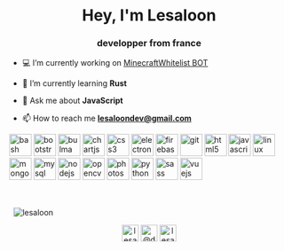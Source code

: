 <h1 align="center">Hey, I'm Lesaloon</h1>
<h3 align="center">developper from france</h3>

- 💻 I’m currently working on [MinecraftWhitelist BOT](https://github.com/Lesaloon/MinecraftWhitelist)

- 🌱 I’m currently learning **Rust**

- 💬 Ask me about **JavaScript**

- 📫 How to reach me **lesaloondev@gmail.com**

<p align="left"><img src="https://www.vectorlogo.zone/logos/gnu_bash/gnu_bash-icon.svg" alt="bash" width="40" height="40"/>
<img src="https://devicons.github.io/devicon/devicon.git/icons/bootstrap/bootstrap-plain.svg" alt="bootstrap" width="40" height="40"/>
<img src="https://raw.githubusercontent.com/gilbarbara/logos/804dc257b59e144eaca5bc6ffd16949752c6f789/logos/bulma.svg" alt="bulma" width="40" height="40"/>
<img src="https://www.chartjs.org/media/logo-title.svg" alt="chartjs" width="40" height="40"/> <img src="https://devicons.github.io/devicon/devicon.git/icons/css3/css3-original-wordmark.svg" alt="css3" width="40" height="40"/>
<img src="https://devicons.github.io/devicon/devicon.git/icons/electron/electron-original.svg" alt="electron" width="40" height="40"/>
<img src="https://www.vectorlogo.zone/logos/firebase/firebase-icon.svg" alt="firebase" width="40" height="40"/> <img src="https://www.vectorlogo.zone/logos/git-scm/git-scm-icon.svg" alt="git" width="40" height="40"/>
<img src="https://devicons.github.io/devicon/devicon.git/icons/html5/html5-original-wordmark.svg" alt="html5" width="40" height="40"/>
<img src="https://devicons.github.io/devicon/devicon.git/icons/javascript/javascript-original.svg" alt="javascript" width="40" height="40"/>
<img src="https://devicons.github.io/devicon/devicon.git/icons/linux/linux-original.svg" alt="linux" width="40" height="40"/>
<img src="https://devicons.github.io/devicon/devicon.git/icons/mongodb/mongodb-original-wordmark.svg" alt="mongodb" width="40" height="40"/>
<img src="https://devicons.github.io/devicon/devicon.git/icons/mysql/mysql-original-wordmark.svg" alt="mysql" width="40" height="40"/>
<img src="https://devicons.github.io/devicon/devicon.git/icons/nodejs/nodejs-original-wordmark.svg" alt="nodejs" width="40" height="40"/>
<img src="https://www.vectorlogo.zone/logos/opencv/opencv-icon.svg" alt="opencv" width="40" height="40"/>
<img src="https://devicons.github.io/devicon/devicon.git/icons/photoshop/photoshop-plain.svg" alt="photoshop" width="40" height="40"/>
<img src="https://devicons.github.io/devicon/devicon.git/icons/python/python-original.svg" alt="python" width="40" height="40"/>
<img src="https://devicons.github.io/devicon/devicon.git/icons/sass/sass-original.svg" alt="sass" width="40" height="40"/>
<img src="https://devicons.github.io/devicon/devicon.git/icons/vuejs/vuejs-original-wordmark.svg" alt="vuejs" width="40" height="40"/>
</p><p>&nbsp;

</p><p>&nbsp;
<img align="center" style="margin: 0 auto;"src="https://github-readme-stats.vercel.app/api?username=lesaloon&show_icons=true" alt="lesaloon" /></p>

<p align="center">
<a href="https://dev.to/lesaloon" target="blank"><img align="center" src="https://cdn.jsdelivr.net/npm/simple-icons@3.0.1/icons/dev-dot-to.svg" alt="lesaloon" height="30" width="30" /></a>
<a href="https://twitter.com/@devlesaloon" target="blank"><img align="center" src="https://cdn.jsdelivr.net/npm/simple-icons@3.0.1/icons/twitter.svg" alt="@devlesaloon" height="30" width="30" /></a>
<a href="https://stackoverflow.com/users/lesaloon" target="blank"><img align="center" src="https://cdn.jsdelivr.net/npm/simple-icons@3.0.1/icons/stackoverflow.svg" alt="lesaloon" height="30" width="30" /></a>
</p>
